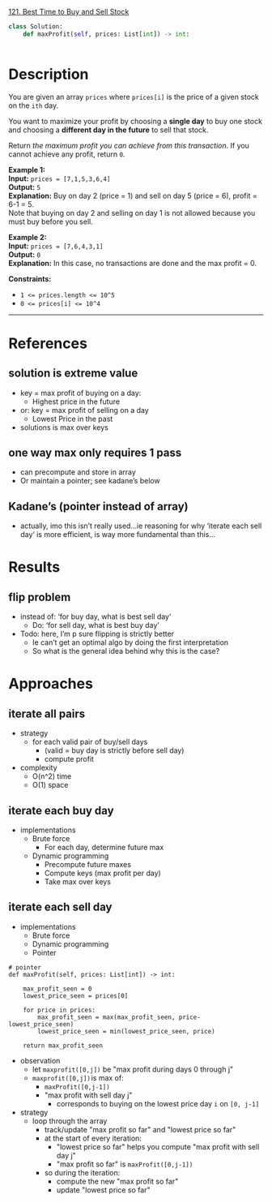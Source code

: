 [121. Best Time to Buy and Sell Stock](https://leetcode.com/problems/best-time-to-buy-and-sell-stock/)

```python
class Solution:
    def maxProfit(self, prices: List[int]) -> int:
        
```

# Description
You are given an array `prices` where `prices[i]` is the price of a given stock on the `ith` day.

You want to maximize your profit by choosing a **single day** to buy one stock and choosing a **different day in the future** to sell that stock.

Return _the maximum profit you can achieve from this transaction_. If you cannot achieve any profit, return `0`.

**Example 1:**  
**Input:** `prices = [7,1,5,3,6,4]`  
**Output:** `5`  
**Explanation:** Buy on day 2 (price = 1) and sell on day 5 (price = 6), profit = 6-1 = 5.  
Note that buying on day 2 and selling on day 1 is not allowed because you must buy before you sell.  

**Example 2:**  
**Input:** `prices = [7,6,4,3,1]`  
**Output:** `0`  
**Explanation:** In this case, no transactions are done and the max profit = 0.  

**Constraints:**
- `1 <= prices.length <= 10^5`
- `0 <= prices[i] <= 10^4`

---



# References
## solution is extreme value
- key = max profit of buying on a day:
	- Highest price in the future
- or: key = max profit of selling on a day
	- Lowest Price in the past
- solutions is max over keys


## one way max only requires 1 pass
- can precompute and store in array
- Or maintain a pointer; see kadane’s below


## Kadane’s (pointer instead of array)
- actually, imo this isn’t really used…ie reasoning for why ‘iterate each sell day’ is more efficient, is way more fundamental than this…





# Results
## flip problem
- instead of: ‘for buy day, what is best sell day’
	- Do: ‘for sell day, what is best buy day’
- Todo: here, I’m p sure flipping is strictly better
	- Ie can’t get an optimal algo by doing the first interpretation
	- So what is the general idea behind why this is the case?


# Approaches
## iterate all pairs
- strategy
	- for each valid pair of buy/sell days
		- (valid = buy day is strictly before sell day)
		- compute profit
- complexity
	- O(n^2) time
	- O(1) space


## iterate each buy day
- implementations
	- Brute force
		- For each day, determine future max
	- Dynamic programming
		- Precompute future maxes
		- Compute keys (max profit per day)
		- Take max over keys


## iterate each sell day
- implementations
	- Brute force
	- Dynamic programming
	- Pointer

```
# pointer
def maxProfit(self, prices: List[int]) -> int:

    max_profit_seen = 0 
    lowest_price_seen = prices[0]
    
    for price in prices:
        max_profit_seen = max(max_profit_seen, price-lowest_price_seen)
        lowest_price_seen = min(lowest_price_seen, price)
        
    return max_profit_seen
```

- observation
	- let `maxprofit([0,j])` be "max profit during days 0 through j"
	- `maxprofit([0,j])` is max of: 
		- `maxProfit([0,j-1])`
		- "max profit with sell day j"
			- corresponds to buying on the lowest price day `i` on `[0, j-1]`
- strategy
	- loop through the array
		- track/update "max profit so far" and "lowest price so far"
		- at the start of every iteration:
			- "lowest price so far" helps you compute "max profit with sell day j"
			- "max profit so far" is `maxProfit([0,j-1])`
		- so during the iteration:
			- compute the new "max profit so far"
			- update "lowest price so far"

